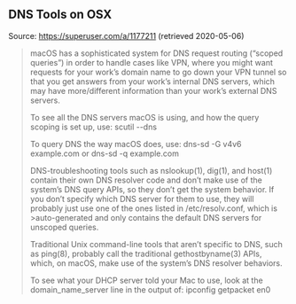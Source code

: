 ## DNS Tools on OSX

Source: https://superuser.com/a/1177211 (retrieved 2020-05-06)

> macOS has a sophisticated system for DNS request routing (“scoped queries”) in order to handle cases like VPN, where you might want requests for your work’s domain name to go down your VPN tunnel so that you get answers from your work’s internal DNS servers, which may have more/different information than your work’s external DNS servers.
>
> To see all the DNS servers macOS is using, and how the query scoping is set up, use: scutil --dns
>
> To query DNS the way macOS does, use: dns-sd -G v4v6 example.com or dns-sd -q example.com
>
> DNS-troubleshooting tools such as nslookup(1), dig(1), and host(1) contain their own DNS resolver code and don’t make use of the system’s DNS query APIs, so they don’t get the system behavior. If you don’t specify which DNS server for them to use, they will probably just use one of the ones listed in /etc/resolv.conf, which is >auto-generated and only contains the default DNS servers for unscoped queries.
>
> Traditional Unix command-line tools that aren’t specific to DNS, such as ping(8), probably call the traditional gethostbyname(3) APIs, which, on macOS, make use of the system’s DNS resolver behaviors.
>
> To see what your DHCP server told your Mac to use, look at the domain_name_server line in the output of: ipconfig getpacket en0
